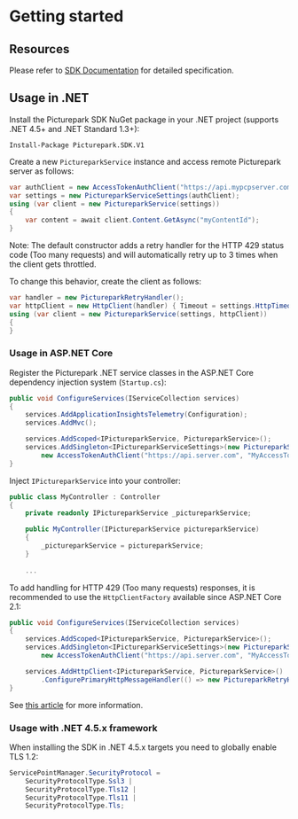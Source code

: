 # Getting started

## Resources
Please refer to [SDK Documentation](https://picturepark.github.io/Picturepark.SDK.DotNet/sdk/site/index.html) for detailed specification.

## Usage in .NET

Install the Picturepark SDK NuGet package in your .NET project (supports .NET 4.5+ and .NET Standard 1.3+): 

    Install-Package Picturepark.SDK.V1
    
Create a new `PictureparkService` instance and access remote Picturepark server as follows: 

```csharp
var authClient = new AccessTokenAuthClient("https://api.mypcpserver.com", "AccessToken", "CustomerAlias");
var settings = new PictureparkServiceSettings(authClient);
using (var client = new PictureparkService(settings))
{
    var content = await client.Content.GetAsync("myContentId");
}
```

Note: The default constructor adds a retry handler for the HTTP 429 status code (Too many requests) 
and will automatically retry up to 3 times when the client gets throttled.

To change this behavior, create the client as follows:
```csharp
var handler = new PictureparkRetryHandler();
var httpClient = new HttpClient(handler) { Timeout = settings.HttpTimeout };
using (var client = new PictureparkService(settings, httpClient))
{
}
```

### Usage in ASP.NET Core

Register the Picturepark .NET service classes in the ASP.NET Core dependency injection system (`Startup.cs`): 

```csharp
public void ConfigureServices(IServiceCollection services)
{
    services.AddApplicationInsightsTelemetry(Configuration);
    services.AddMvc();

    services.AddScoped<IPictureparkService, PictureparkService>();
    services.AddSingleton<IPictureparkServiceSettings>(new PictureparkServiceSettings(
        new AccessTokenAuthClient("https://api.server.com", "MyAccessToken", "MyCustomerAlias")));
}
```

Inject `IPictureparkService` into your controller: 

```csharp
public class MyController : Controller
{
    private readonly IPictureparkService _pictureparkService;

    public MyController(IPictureparkService pictureparkService)
    {
        _pictureparkService = pictureparkService;
    }
    
    ...
```

To add handling for HTTP 429 (Too many requests) responses, it is recommended to use the `HttpClientFactory` available since ASP.NET Core 2.1: 

```csharp
public void ConfigureServices(IServiceCollection services)
{
    services.AddScoped<IPictureparkService, PictureparkService>();
    services.AddSingleton<IPictureparkServiceSettings>(new PictureparkServiceSettings(
        new AccessTokenAuthClient("https://api.server.com", "MyAccessToken", "MyCustomerAlias")));

    services.AddHttpClient<IPictureparkService, PictureparkService>()
        .ConfigurePrimaryHttpMessageHandler(() => new PictureparkRetryHandler());
}
```

See [this article](https://www.stevejgordon.co.uk/introduction-to-httpclientfactory-aspnetcore) for more information.

### Usage with .NET 4.5.x framework

When installing the SDK in .NET 4.5.x targets you need to globally enable TLS 1.2: 

```csharp
ServicePointManager.SecurityProtocol = 
    SecurityProtocolType.Ssl3 | 
    SecurityProtocolType.Tls12 | 
    SecurityProtocolType.Tls11 | 
    SecurityProtocolType.Tls;
```
